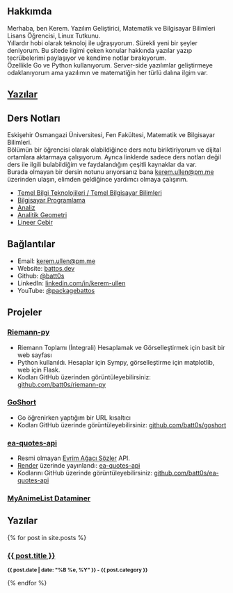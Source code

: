 ## Hakkımda

Merhaba, ben Kerem.
Yazılım Geliştirici, Matematik ve Bilgisayar Bilimleri Lisans Öğrencisi, Linux Tutkunu. <br>
Yıllardır hobi olarak teknoloj ile uğraşıyorum. Sürekli yeni bir şeyler deniyorum. Bu sitede ilgimi çeken konular hakkında yazılar yazıp tecrübelerimi paylaşıyor ve kendime notlar bırakıyorum. <br>
Özellikle Go ve Python kullanıyorum. Server-side yazılımlar geliştirmeye odaklanıyorum ama yazılımın ve matematiğin her türlü dalına ilgim var. <br>

## [Yazılar](https://pages.battos.dev/#yaz%C4%B1lar-1)

## Ders Notları
Eskişehir Osmangazi Üniversitesi, Fen Fakültesi, Matematik ve Bilgisayar Bilimleri. <br>
Bölümün bir öğrencisi olarak olabildiğince ders notu biriktiriyorum ve dijital ortamlara aktarmaya çalışıyorum. Ayrıca linklerde sadece ders notları değil ders ile ilgili bulabildiğim ve faydalandığım çeşitli kaynaklar da var. <br>
Burada olmayan bir dersin notunu arıyorsanız bana [kerem.ullen@pm.me](mailto:kerem.ullen@pm.me) üzerinden ulaşın, elimden geldiğince yardımcı olmaya çalışırım. <br>
- [Temel Bilgi Teknolojileri / Temel Bilgisayar Bilimleri](https://drive.google.com/drive/folders/114AqSWQ5SjU67F1DaJ189YMiXWbIMYY2?usp=sharing)
- [Bilgisayar Programlama](https://drive.google.com/drive/folders/15DkWwOhSx6x9sYirSPxWKKUXGroWL_HG?usp=sharing)
- [Analiz](https://drive.google.com/drive/folders/157ylXhVWRLjuQbD8tviMB0vMi676valJ?usp=sharing)
- [Analitik Geometri](https://drive.google.com/drive/folders/13BmVgDLoyFYbyQkSwvFn-8Clo7inGo0O?usp=drive_link)
- [Lineer Cebir](https://drive.google.com/drive/folders/1-96MpiRPlqRg1gC72VZGqPStRiGnNS4G?usp=drive_link)

## Bağlantılar
- Email: [kerem.ullen@pm.me](mailto:kerem.ullen@pm.me) <br>
- Website: [battos.dev](https://battos.dev) <br>
- Github: [@batt0s](https://github.com/batt0s) <br>
- LinkedIn: [linkedin.com/in/kerem-ullen](https://linkedin.com/in/kerem-ullen) <br>
- YouTube: [@packagebattos](https://www.youtube.com/@packagebattos)


## Projeler
### [Riemann-py](https://riemann.battos.dev/)
- Riemann Toplamı (İntegrali) Hesaplamak ve Görselleştirmek için basit bir web sayfası
- Python kullanıldı. Hesaplar için Sympy, görselleştirme için matplotlib, web için Flask.
- Kodları GitHub üzerinden görüntüleyebilirsiniz: [github.com/batt0s/riemann-py](https://github.com/batt0s/riemann-py)

### [GoShort](https://goshort.battos.dev)
- Go öğrenirken yaptığım bir URL kısaltıcı
- Kodları GitHub üzerinde görüntüleyebilirsiniz: [github.com/batt0s/goshort](https://github.com/batt0s/goshort)

### [ea-quotes-api](https://ea-quotes-api.onrender.com/)
- Resmi olmayan [Evrim Ağacı Sözler](https://evrimagaci.org/sozler) API.
- [Render](https://render.com) üzerinde yayınlandı: [ea-quotes-api](https://ea-quotes-api.onrender.com/)
- Kodlarını GitHub üzerinde görüntüleyebilirsiniz: [github.com/batt0s/ea-quotes-api](https://github.com/batt0s/ea-quotes-api)

### [MyAnimeList Dataminer](https://github.com/batt0s/mal-dataminer/)


## Yazılar
{% for post in site.posts %}
 <h3><a href="{{ post.url }}">{{ post.title }}</a></h3>
 <p><small><strong>{{ post.date | date: "%B %e, %Y" }} - {{ post.category }}</strong></small></p>            
{% endfor %}
